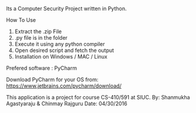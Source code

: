 Its a Computer Security Project written in Python.

How To Use

1. Extract the .zip File
2. .py file is in the folder
3. Execute it using any python compiler
4. Open desired script and fetch the output
5. Installation on Windows / MAC / Linux

Prefered software : PyCharm

Download PyCharm for your OS from: https://www.jetbrains.com/pycharm/download/

This application is a project for course CS-410/591 at SIUC.
By: Shanmukha Agastyaraju & Chinmay Rajguru Date: 04/30/2016

